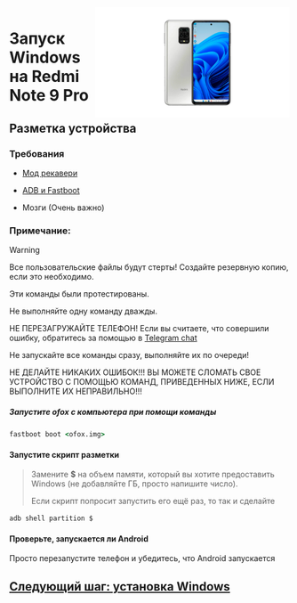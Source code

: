 <img align="right" src="https://github.com/Rubanoxd/Port-Windows-11-redmi-note-9_pro/blob/main/Miatoll.png" width="350" alt="Windows 11 Running On A Redmi Note 9 Pro">

# Запуск Windows на Redmi Note 9 Pro

## Разметка устройства

### Требования
- [Мод рекавери](https://github.com/Rubanoxd/Port-Windows-11-redmi-note-9_pro/releases/tag/modded-ofox)

- [ADB и Fastboot](https://developer.android.com/studio/releases/platform-tools)

- Мозги (Очень важно)


### Примечание:
> [!Warning]
> Все пользовательские файлы будут стерты! Создайте резервную копию, если это необходимо.
>
> Эти команды были протестированы.
>
> Не выполняйте одну команду дважды.
>
> НЕ ПЕРЕЗАГРУЖАЙТЕ ТЕЛЕФОН! Если вы считаете, что совершили ошибку, обратитесь за помощью в [Telegram chat](https://t.me/+ZZQCSx2n6Pk1M2Y9)
>
> Не запускайте все команды сразу, выполняйте их по очереди!
>
> НЕ ДЕЛАЙТЕ НИКАКИХ ОШИБОК!!! ВЫ МОЖЕТЕ СЛОМАТЬ СВОЕ УСТРОЙСТВО С ПОМОЩЬЮ КОМАНД, ПРИВЕДЕННЫХ НИЖЕ, ЕСЛИ ВЫПОЛНИТЕ ИХ НЕПРАВИЛЬНО!!!

##### Запустите ofox с компьютера при помощи команды
```cmd
fastboot boot <ofox.img>
```

#### Запустите скрипт разметки
> Замените **$** на объем памяти, который вы хотите предоставить Windows (не добавляйте ГБ, просто напишите число).
> 
> Если скрипт попросит запустить его ещё раз, то так и сделайте
```sh
adb shell partition $
```

#### Проверьте, запускается ли Android
Просто перезапустите телефон и убедитесь, что Android запускается


## [Следующий шаг: установка Windows](2-install-ru.md)
